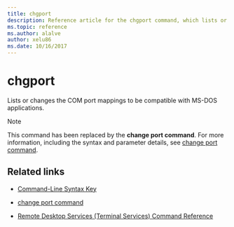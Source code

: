 ```yaml
---
title: chgport
description: Reference article for the chgport command, which lists or changes the COM port mappings to be compatible with MS-DOS applications.
ms.topic: reference
ms.author: alalve
author: xelu86
ms.date: 10/16/2017
---
```

# chgport



Lists or changes the COM port mappings to be compatible with MS-DOS applications.

> [!NOTE]
> This command has been replaced by the **change port command**. For more information, including the syntax and parameter details, see [change port command](change-port.md).

## Related links

- [Command-Line Syntax Key](command-line-syntax-key.md)

- [change port command](change-port.md)

- [Remote Desktop Services (Terminal Services) Command Reference](remote-desktop-services-terminal-services-command-reference.md)
